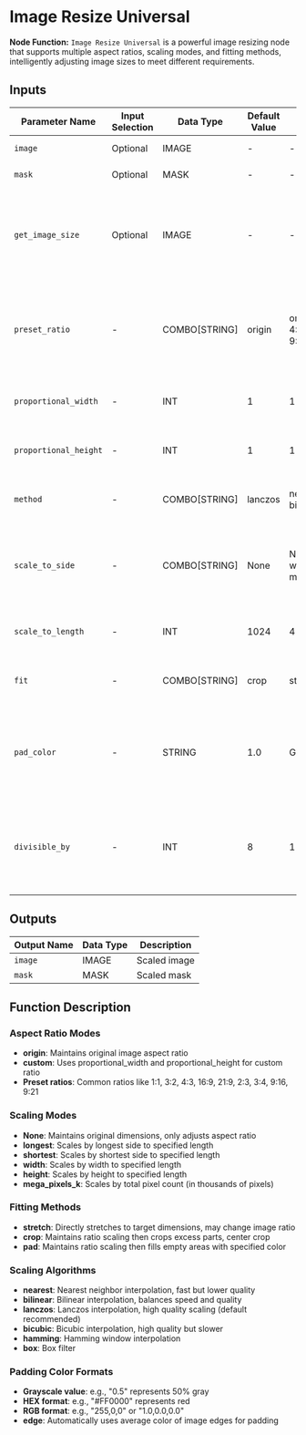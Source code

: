 # Image Resize Universal

**Node Function:** `Image Resize Universal` is a powerful image resizing node that supports multiple aspect ratios, scaling modes, and fitting methods, intelligently adjusting image sizes to meet different requirements.

## Inputs

| Parameter Name | Input Selection | Data Type | Default Value | Value Range | Description |
| -------------- | --------------- | --------- | ------------- | ----------- | ----------- |
| `image` | Optional | IMAGE | - | - | Input image to be scaled |
| `mask` | Optional | MASK | - | - | Input mask to be scaled |
| `get_image_size` | Optional | IMAGE | - | - | Reference image for target size, if provided uses reference image dimensions |
| `preset_ratio` | - | COMBO[STRING] | origin | origin, custom, 1:1, 3:2, 4:3, 16:9, 21:9, 2:3, 3:4, 9:16, 9:21 | Preset aspect ratio selection, origin maintains original ratio, custom uses custom ratio |
| `proportional_width` | - | INT | 1 | 1-1e8 | Custom ratio width value for custom mode |
| `proportional_height` | - | INT | 1 | 1-1e8 | Custom ratio height value for custom mode |
| `method` | - | COMBO[STRING] | lanczos | nearest, bilinear, lanczos, bicubic, hamming, box | Image scaling algorithm selection |
| `scale_to_side` | - | COMBO[STRING] | None | None, longest, shortest, width, height, mega_pixels_k | Scale by side mode, determines how to calculate target dimensions |
| `scale_to_length` | - | INT | 1024 | 4-1e8 | Target length value, used with scale_to_side |
| `fit` | - | COMBO[STRING] | crop | stretch, crop, pad | Fitting method: stretch, crop, pad |
| `pad_color` | - | STRING | 1.0 | Grayscale/HEX/RGB/edge | Padding color, supports multiple formats or "edge" for automatic edge color |
| `divisible_by` | - | INT | 8 | 1-1024 | Divisibility number, ensures output dimensions are divisible by specified number |

## Outputs

| Output Name | Data Type | Description |
|-------------|-----------|-------------|
| `image` | IMAGE | Scaled image |
| `mask` | MASK | Scaled mask |

## Function Description

### Aspect Ratio Modes
- **origin**: Maintains original image aspect ratio
- **custom**: Uses proportional_width and proportional_height for custom ratio
- **Preset ratios**: Common ratios like 1:1, 3:2, 4:3, 16:9, 21:9, 2:3, 3:4, 9:16, 9:21

### Scaling Modes
- **None**: Maintains original dimensions, only adjusts aspect ratio
- **longest**: Scales by longest side to specified length
- **shortest**: Scales by shortest side to specified length
- **width**: Scales by width to specified length
- **height**: Scales by height to specified length
- **mega_pixels_k**: Scales by total pixel count (in thousands of pixels)

### Fitting Methods
- **stretch**: Directly stretches to target dimensions, may change image ratio
- **crop**: Maintains ratio scaling then crops excess parts, center crop
- **pad**: Maintains ratio scaling then fills empty areas with specified color

### Scaling Algorithms
- **nearest**: Nearest neighbor interpolation, fast but lower quality
- **bilinear**: Bilinear interpolation, balances speed and quality
- **lanczos**: Lanczos interpolation, high quality scaling (default recommended)
- **bicubic**: Bicubic interpolation, high quality but slower
- **hamming**: Hamming window interpolation
- **box**: Box filter

### Padding Color Formats
- **Grayscale value**: e.g., "0.5" represents 50% gray
- **HEX format**: e.g., "#FF0000" represents red
- **RGB format**: e.g., "255,0,0" or "1.0,0.0,0.0"
- **edge**: Automatically uses average color of image edges for padding

